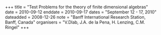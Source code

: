 +++
title = "Test Problems for the theory of finite dimensional algebras"
date = 2010-09-12
enddate = 2010-09-17
dates = "September 12 - 17, 2010"
dateadded = 2008-12-26
note = "Banff International Research Station, Banff, Canada"
organisers = "V.Dlab, J.A. de la Pena, H. Lenzing, C.M. Ringel"
+++
